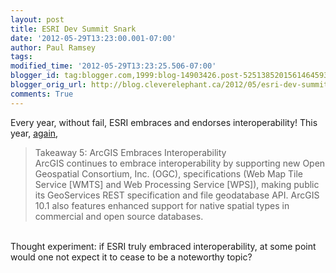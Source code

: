 ```yaml
---
layout: post
title: ESRI Dev Summit Snark
date: '2012-05-29T13:23:00.001-07:00'
author: Paul Ramsey
tags: 
modified_time: '2012-05-29T13:23:25.506-07:00'
blogger_id: tag:blogger.com,1999:blog-14903426.post-5251385201561464593
blogger_orig_url: http://blog.cleverelephant.ca/2012/05/esri-dev-summit-snark.html
comments: True
---
```


Every year, without fail, ESRI embraces and endorses interoperability! This year, [again](http://www.esri.com/news/arcwatch/0512/top-101-takeaways-from-the-esri-developer-summit.html), 



<blockquote>Takeaway 5: ArcGIS Embraces Interoperability<br/>ArcGIS continues to embrace interoperability by supporting new Open Geospatial Consortium, Inc. (OGC), specifications (Web Map Tile Service [WMTS] and Web Processing Service [WPS]), making public its GeoServices REST specification and file geodatabase API. ArcGIS 10.1 also features enhanced support for native spatial types in commercial and open source databases.</blockquote>

<br />Thought experiment: if ESRI truly embraced interoperability, at some point would one not expect it to cease to be a noteworthy topic?

